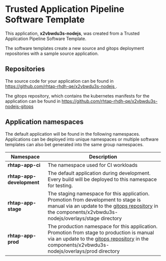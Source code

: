 # Trusted Application Pipeline Software Template

This application, **x2vbwdu3s-nodejs**, was created from a Trusted Application Pipeline Software Template.

The software templates create a new source and gitops deployment repositories with a sample source application. 

## Repositories

The source code for your application can be found in [https://github.com/rhtap-rhdh-qe/x2vbwdu3s-nodejs ](https://github.com/rhtap-rhdh-qe/x2vbwdu3s-nodejs ).
 
The gitops repository, which contains the kubernetes manifests for the application can be found in 
[https://github.com/rhtap-rhdh-qe/x2vbwdu3s-nodejs-gitops ](https://github.com/rhtap-rhdh-qe/x2vbwdu3s-nodejs-gitops ) 

## Application namespaces 

The default application will be found in the following namespaces. Applications can be deployed into unique namespaces or multiple software templates can also bet generated into the same group namespaces.  

|  Namespace   |  Description   |  
| -------- | -------- |
| **rhtap-app-ci** | The namespace used for CI workloads |
| **rhtap-app-development** | The default application during development. Every build will be deployed to this namespace for testing. |
| **rhtap-app-stage** | The staging namespace for this application. Promotion from development to stage is manual via an update to the [gitops repository](https://github.com/rhtap-rhdh-qe/x2vbwdu3s-nodejs-gitops ) in the components/x2vbwdu3s-nodejs/overlays/stage directory |
| **rhtap-app-prod** | The production namespace for this application. Promotion from stage to production is manual via an update to the [gitops repository](https://github.com/rhtap-rhdh-qe/x2vbwdu3s-nodejs-gitops ) in the components/x2vbwdu3s-nodejs/overlays/prod directory |